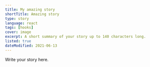 ```yaml
---
title: My amazing story
shortTitle: Amazing story
type: story
language: react
tags: [hooks]
cover: image
excerpt: A short summary of your story up to 140 characters long.
listed: true
dateModified: 2021-06-13
---
```


Write your story here.
